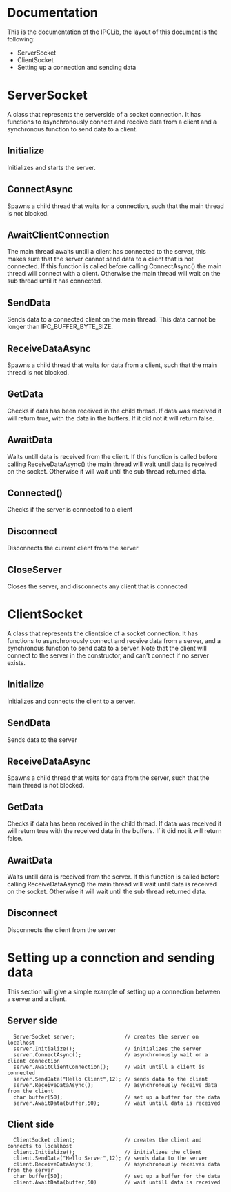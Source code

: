 # Documentation

This is the documentation of the IPCLib, the layout of this document is the following:
- ServerSocket
- ClientSocket
- Setting up a connection and sending data

# ServerSocket

A class that represents the serverside of a socket connection. It has functions to asynchronously connect and receive data from a client and a synchronous function to send data to a client.

## Initialize

Initializes and starts the server.

## ConnectAsync

Spawns a child thread that waits for a connection, such that the main thread is not blocked.

## AwaitClientConnection

The main thread awaits untill a client has connected to the server, this makes sure that the server cannot send data to a client that is not connected. If this function is called before calling ConnectAsync() the main thread will connect with a client. Otherwise the main thread will wait on the sub thread until it has connected.

## SendData

Sends data to a connected client on the main thread. This data cannot be longer than IPC_BUFFER_BYTE_SIZE.

## ReceiveDataAsync

Spawns a child thread that waits for data from a client, such that the main thread is not blocked.

## GetData

Checks if data has been received in the child thread. If data was received it will return true, with the data in the buffers. If it did not it will return false. 

## AwaitData

Waits untill data is received from the client. If this function is called before calling ReceiveDataAsync() the main thread will wait until data is received on the socket. Otherwise it will wait until the sub thread returned data.

## Connected()

Checks if the server is connected to a client

## Disconnect

Disconnects the current client from the server

## CloseServer

Closes the server, and disconnects any client that is connected


# ClientSocket

A class that represents the clientside of a socket connection. It has functions to asynchronously connect and receive data from a server, and a synchronous function to send data to a server. Note that the client will connect to the server in the constructor, and can't connect if no server exists.

## Initialize

Initializes and connects the client to a server.

## SendData

Sends data to the server

## ReceiveDataAsync

Spawns a child thread that waits for data from the server, such that the main thread is not blocked.

## GetData

Checks if data has been received in the child thread. If data was received it will return true with the received data in the buffers. If it did not it will return false.

## AwaitData

Waits untill data is received from the server. If this function is called before calling ReceiveDataAsync() the main thread will wait until data is received on the socket. Otherwise it will wait until the sub thread returned data.

## Disconnect

Disconnects the client from the server


# Setting up a connction and sending data

This section will give a simple example of setting up a connection between a server and a client.

## Server side

```
  ServerSocket server;                // creates the server on localhost
  server.Initialize();                // initializes the server
  server.ConnectAsync();              // asynchronously wait on a client connection
  server.AwaitClientConnection();     // wait untill a client is connected
  server.SendData("Hello Client",12); // sends data to the client
  server.ReceiveDataAsync();          // asynchronously receive data from the client
  char buffer[50];                    // set up a buffer for the data
  server.AwaitData(buffer,50);        // wait untill data is received
```

## Client side

```
  ClientSocket client;            	  // creates the client and connects to localhost
  client.Initialize();                // initializes the client
  client.SendData("Hello Server",12); // sends data to the server
  client.ReceiveDataAsync();          // asynchronously receives data from the server
  char buffer[50];                    // set up a buffer for the data
  client.AwaitData(buffer,50)         // wait untill data is received
```



